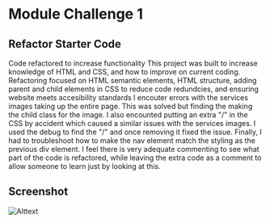 # Module Challenge 1

## Refactor Starter Code
Code refactored to increase functionality
This project was built to increase knowledge of HTML and CSS, and how to improve on current coding.
Refactoring focused on HTML semantic elements, HTML structure, adding parent and child elements in CSS to reduce code redundcies, and ensuring website meets accesibility standards
I encouter errors with the services images taking up the entire page. This was solved but finding the making the child class for the image. 
I also encounted putting an extra "/" in the CSS by accident which caused a similar issues with the services images. I used the debug to find the "/" and once removing it fixed the issue.
Finally, I had to troubleshoot how to make the nav element match the styling as the previous div element. 
I feel there is very adequate commenting to see what part of the code is refactored, while leaving the extra code as a comment to allow someone to learn just by looking at this. 

## Screenshot

 ![Alttext](assets\images\HoriseonModule1Challenge.png)









